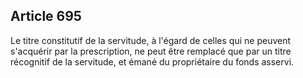 Article 695
----
Le titre constitutif de la servitude, à l'égard de celles qui ne peuvent
s'acquérir par la prescription, ne peut être remplacé que par un titre
récognitif de la servitude, et émané du propriétaire du fonds asservi.
